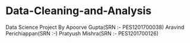 # Data-Cleaning-and-Analysis
Data Science Project
By 
Apoorve Gupta(SRN :- PES1201700038)
Aravind Perichiappan(SRN :-) 
Pratyush Mishra(SRN :- PES1201700126)
